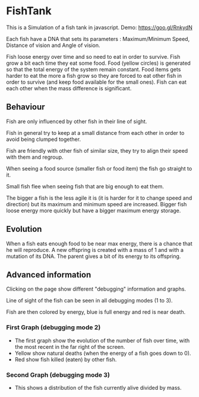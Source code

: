 # FishTank
This is a Simulation of a fish tank in javascript.
Demo: https://goo.gl/RnkydN

Each fish have a DNA that sets its parameters : Maximum/Minimum Speed, Distance of vision and Angle of vision.

Fish loose energy over time and so need to eat in order to survive. Fish grow a bit each time they eat some food. Food (yellow circles) is generated so that the total energy of the system remain constant. Food items gets harder to eat the more a fish grow so they are forced to eat other fish in order to survive (and keep food available for the small ones). Fish can eat each other when the mass difference is significant.

## Behaviour
Fish are only influenced by other fish in their line of sight.

Fish in general try to keep at a small distance from each other in order to avoid being clumped together.

Fish are friendly with other fish of similar size, they try to align their speed with them and regroup.

When seeing a food source (smaller fish or food item) the fish go straight to it.

Small fish flee when seeing fish that are big enough to eat them.

The bigger a fish is the less agile it is (it is harder for it to change speed and direction) but its maximum and minimum speed are increased. Bigger fish loose energy more quickly but have a bigger maximum energy storage.

## Evolution
When a fish eats enough food to be near max energy, there is a chance that he will reproduce. A new offspring is created with a mass of 1 and with a mutation of its DNA. The parent gives a bit of its energy to its offspring.

## Advanced information

Clicking on the page show different "debugging" information and graphs.

Line of sight of the fish can be seen in all debugging modes (1 to 3).

Fish are then colored by energy, blue is full energy and red is near death.

### First Graph (debugging mode 2)
- The first graph show the evolution of the number of fish over time, with the most recent in the far right of the screen.
- Yellow show natural deaths (when the energy of a fish goes down to 0).
- Red show fish killed (eaten) by other fish.

### Second Graph (debugging mode 3)
- This shows a distribution of the fish currently alive divided by mass.
